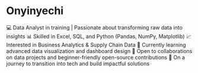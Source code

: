 # Onyinyechi
💻 Data Analyst in training | Passionate about transforming raw data into insights
📊 Skilled in Excel, SQL, and Python (Pandas, NumPy, Matplotlib)
📈 Interested in Business Analytics & Supply Chain Data
🌱 Currently learning advanced data visualization and dashboard design
🤝 Open to collaborations on data projects and beginner-friendly open-source contributions
🚀 On a journey to transition into tech and build impactful solutions
